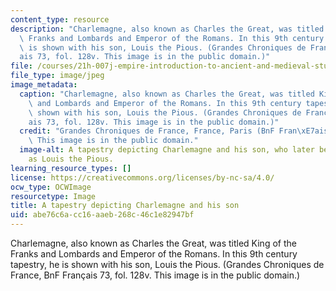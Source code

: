 ```yaml
---
content_type: resource
description: "Charlemagne, also known as Charles the Great, was titled King of the\
  \ Franks and Lombards and Emperor of the Romans. In this 9th century tapestry, he\
  \ is shown with his son, Louis the Pious. (Grandes Chroniques de France, BnF Fran\xE7\
  ais 73, fol. 128v. This image is in the public domain.)"
file: /courses/21h-007j-empire-introduction-to-ancient-and-medieval-studies-fall-2012/abe76c6acc16aaeb268c46c1e82947bf_21h-007f12.jpg
file_type: image/jpeg
image_metadata:
  caption: "Charlemagne, also known as Charles the Great, was titled King of the Franks\
    \ and Lombards and Emperor of the Romans. In this 9th century tapestry, he is\
    \ shown with his son, Louis the Pious. (Grandes Chroniques de France, BnF Fran\xE7\
    ais 73, fol. 128v. This image is in the public domain.)"
  credit: "Grandes Chroniques de France, France, Paris (BnF Fran\xE7ais 73, fol. 128v).\
    \ This image is in the public domain."
  image-alt: A tapestry depicting Charlemagne and his son, who later became known
    as Louis the Pious.
learning_resource_types: []
license: https://creativecommons.org/licenses/by-nc-sa/4.0/
ocw_type: OCWImage
resourcetype: Image
title: A tapestry depicting Charlemagne and his son
uid: abe76c6a-cc16-aaeb-268c-46c1e82947bf
---
```

Charlemagne, also known as Charles the Great, was titled King of the Franks and Lombards and Emperor of the Romans. In this 9th century tapestry, he is shown with his son, Louis the Pious. (Grandes Chroniques de France, BnF Français 73, fol. 128v. This image is in the public domain.)